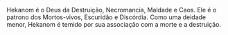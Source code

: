 Hekanom é o Deus da Destruição, Necromancia, Maldade e Caos. Ele é o patrono dos Mortos-vivos, Escuridão e Discórdia. Como uma deidade menor, Hekanom é temido por sua associação com a morte e a destruição.